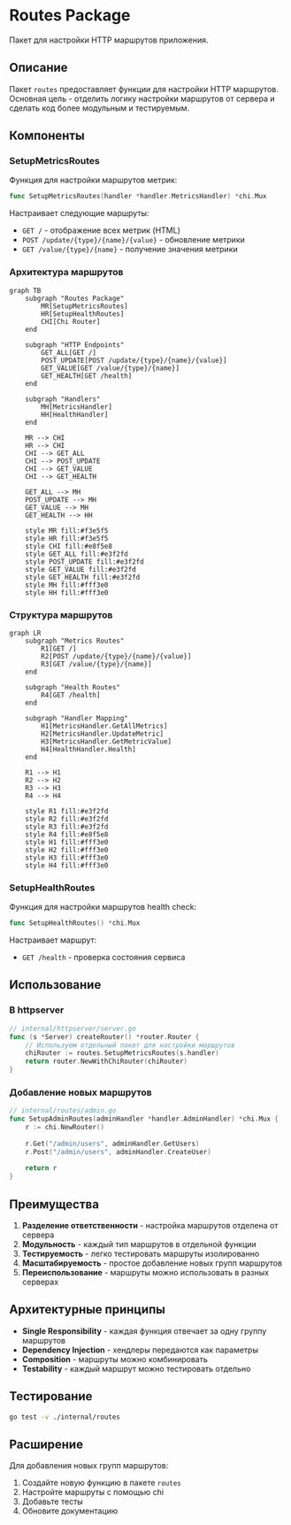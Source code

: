 # Routes Package

Пакет для настройки HTTP маршрутов приложения.

## Описание

Пакет `routes` предоставляет функции для настройки HTTP маршрутов. Основная цель - отделить логику настройки маршрутов от сервера и сделать код более модульным и тестируемым.

## Компоненты

### SetupMetricsRoutes

Функция для настройки маршрутов метрик:

```go
func SetupMetricsRoutes(handler *handler.MetricsHandler) *chi.Mux
```

Настраивает следующие маршруты:
- `GET /` - отображение всех метрик (HTML)
- `POST /update/{type}/{name}/{value}` - обновление метрики
- `GET /value/{type}/{name}` - получение значения метрики

### Архитектура маршрутов

```mermaid
graph TB
    subgraph "Routes Package"
        MR[SetupMetricsRoutes]
        HR[SetupHealthRoutes]
        CHI[Chi Router]
    end
    
    subgraph "HTTP Endpoints"
        GET_ALL[GET /]
        POST_UPDATE[POST /update/{type}/{name}/{value}]
        GET_VALUE[GET /value/{type}/{name}]
        GET_HEALTH[GET /health]
    end
    
    subgraph "Handlers"
        MH[MetricsHandler]
        HH[HealthHandler]
    end
    
    MR --> CHI
    HR --> CHI
    CHI --> GET_ALL
    CHI --> POST_UPDATE
    CHI --> GET_VALUE
    CHI --> GET_HEALTH
    
    GET_ALL --> MH
    POST_UPDATE --> MH
    GET_VALUE --> MH
    GET_HEALTH --> HH
    
    style MR fill:#f3e5f5
    style HR fill:#f3e5f5
    style CHI fill:#e8f5e8
    style GET_ALL fill:#e3f2fd
    style POST_UPDATE fill:#e3f2fd
    style GET_VALUE fill:#e3f2fd
    style GET_HEALTH fill:#e3f2fd
    style MH fill:#fff3e0
    style HH fill:#fff3e0
```

### Структура маршрутов

```mermaid
graph LR
    subgraph "Metrics Routes"
        R1[GET /]
        R2[POST /update/{type}/{name}/{value}]
        R3[GET /value/{type}/{name}]
    end
    
    subgraph "Health Routes"
        R4[GET /health]
    end
    
    subgraph "Handler Mapping"
        H1[MetricsHandler.GetAllMetrics]
        H2[MetricsHandler.UpdateMetric]
        H3[MetricsHandler.GetMetricValue]
        H4[HealthHandler.Health]
    end
    
    R1 --> H1
    R2 --> H2
    R3 --> H3
    R4 --> H4
    
    style R1 fill:#e3f2fd
    style R2 fill:#e3f2fd
    style R3 fill:#e3f2fd
    style R4 fill:#e8f5e8
    style H1 fill:#fff3e0
    style H2 fill:#fff3e0
    style H3 fill:#fff3e0
    style H4 fill:#fff3e0
```

### SetupHealthRoutes

Функция для настройки маршрутов health check:

```go
func SetupHealthRoutes() *chi.Mux
```

Настраивает маршрут:
- `GET /health` - проверка состояния сервиса

## Использование

### В httpserver

```go
// internal/httpserver/server.go
func (s *Server) createRouter() *router.Router {
    // Используем отдельный пакет для настройки маршрутов
    chiRouter := routes.SetupMetricsRoutes(s.handler)
    return router.NewWithChiRouter(chiRouter)
}
```

### Добавление новых маршрутов

```go
// internal/routes/admin.go
func SetupAdminRoutes(adminHandler *handler.AdminHandler) *chi.Mux {
    r := chi.NewRouter()
    
    r.Get("/admin/users", adminHandler.GetUsers)
    r.Post("/admin/users", adminHandler.CreateUser)
    
    return r
}
```

## Преимущества

1. **Разделение ответственности** - настройка маршрутов отделена от сервера
2. **Модульность** - каждый тип маршрутов в отдельной функции
3. **Тестируемость** - легко тестировать маршруты изолированно
4. **Масштабируемость** - простое добавление новых групп маршрутов
5. **Переиспользование** - маршруты можно использовать в разных серверах

## Архитектурные принципы

- **Single Responsibility** - каждая функция отвечает за одну группу маршрутов
- **Dependency Injection** - хендлеры передаются как параметры
- **Composition** - маршруты можно комбинировать
- **Testability** - каждый маршрут можно тестировать отдельно

## Тестирование

```bash
go test -v ./internal/routes
```

## Расширение

Для добавления новых групп маршрутов:

1. Создайте новую функцию в пакете `routes`
2. Настройте маршруты с помощью chi
3. Добавьте тесты
4. Обновите документацию
